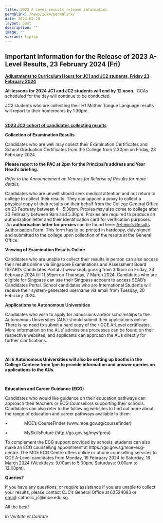 ```yaml
---
title: 2023 A Level results release information
permalink: /news/2024/permalink/
date: 2024-02-20
layout: post
description: ""
image: ""
variant: tiptap
---
```

<h2><strong>Important Information for the Release of 2023 A-Level Results, 23 February 2024 (Fri)</strong></h2>
<p><strong><u>Adjustments to Curriculum Hours for JC1 and JC2 students, Friday 23 February&nbsp;2024</u></strong>
</p>
<p><strong>All lessons for 2024 JC1 and JC2 students will end by</strong>&nbsp;<strong>12 noon</strong>.&nbsp;
CCAs scheduled for the day will continue to be conducted.</p>
<p>JC2 students who are collecting their H1 Mother Tongue Language results
will report to their homerooms by 1.30pm.</p>
<p>
<br><strong><u>2023 JC2 cohort of candidates collecting results</u></strong>
</p>
<p><strong>Collection of Examination Results</strong>
</p>
<p>Candidates who are well may collect their Examination Certificates and
School Graduation Certificates from the College from 2.30pm on Friday,
23 February 2024.</p>
<p></p>
<p><strong>Please report to the PAC at 2pm for the Principal’s address and Year Head’s briefing.&nbsp;</strong>
</p>
<p><em>Refer to the Announcement on Venues for Release of Results for more details.</em>
</p>
<p>Candidates who are unwell should seek medical attention and not return
to college to collect their results. They can appoint a proxy to collect
a physical copy of their results on their behalf from the College General
Office on 23 February between 4 - 5.30pm. Proxies may also come to college
after 23 February between 9am and 5.30pm. Proxies are required to produce
an authorization letter and their identification card for verification
purposes. &nbsp;An&nbsp;<strong>authorisation letter for proxies</strong>&nbsp;can
be found here:&nbsp;<a href="/files/2023_A_Level_Results_Authorisation_Form.pdf" rel="noopener noreferrer nofollow" target="_blank">A-Levels Results Authorisation Form</a>.
This form has to be printed in hardcopy, duly signed and submitted to the
college upon collection of the results at the General Office.&nbsp;&nbsp;</p>
<p><strong>Viewing of Examination Results Online</strong>
</p>
<p>Candidates who are unable to collect their results in person can also
access their results online via Singapore Examinations and Assessment Board
(SEAB)’s Candidates Portal at <a rel="noopener noreferrer nofollow" target="_blank">www.seab.gov.sg</a> from
3.15pm on Friday, 23 February 2024 till 11.59pm on Thursday, 7 March 2024.
Candidates who are eligible for Singpass can use their Singpass account
to access SEAB’s Candidates Portal. School candidates who are International
Students will receive their system-generated username via email from Tuesday,
20 February 2024.</p>
<p><strong>Applications to Autonomous Universities&nbsp;</strong>
</p>
<p>Candidates who wish to apply for admissions and/or scholarships to the
Autonomous Universities (AUs) should submit their applications online.
There is no need to submit a hard copy of their GCE A-Level certificates.
More information on the AUs’ admissions processes can be found on their
respective websites, and applicants can approach the AUs directly for further
clarifications.&nbsp;&nbsp;</p>
<p>&nbsp;</p>
<p><strong>All 6 Autonomous Universities will also be setting up booths in the College Canteen from 1pm to provide information and answer queries on applications to the AUs.</strong>
</p>
<p>&nbsp;</p>
<p><strong>Education and Career Guidance (ECG)&nbsp;</strong>
</p>
<p>Candidates who would like guidance on their education pathways can approach
their teachers or ECG Counsellors supporting their schools. Candidates
can also refer to the following websites to find out more about the range
of education and career pathways available to them:</p>
<p>•&nbsp;&nbsp;&nbsp;&nbsp;&nbsp;&nbsp;&nbsp;&nbsp;&nbsp;&nbsp;&nbsp;&nbsp;&nbsp;
MOE’s CourseFinder (<a rel="noopener noreferrer nofollow" target="_blank">www.moe.gov.sg/coursefinder</a>)</p>
<p>•&nbsp;&nbsp;&nbsp;&nbsp;&nbsp;&nbsp;&nbsp;&nbsp;&nbsp;&nbsp;&nbsp;&nbsp;&nbsp;
MySkillsFuture (<a rel="noopener noreferrer nofollow" target="_blank">http://go.gov.sg/mysfpreu</a>)</p>
<p>To complement the ECG support provided by schools, students can also make
an ECG counselling appointment at <a rel="noopener noreferrer nofollow" target="_blank">https://go.gov.sg/moe-ecg-centre</a>.
The MOE ECG Centre offers online or phone counselling services to GCE A-Level
candidates from Monday, 19 February 2024 to Saturday, 16 March 2024 (Weekdays:
9.00am to 5.00pm; Saturdays: 9.00am to 12.00pm).<strong>&nbsp;</strong>
</p>
<p></p>
<p><strong>Queries?</strong>
</p>
<p>If you have any questions, or require assistance if you are unable to
collect your results, please contact CJC’s General Office at 62524083 or&nbsp;
<a href="mailto:catholic_jc@moe.edu.sg" rel="noopener noreferrer nofollow" target="_blank">email</a>:&nbsp;<a rel="noopener noreferrer nofollow" target="_blank">catholic_jc@moe.edu.sg</a>.&nbsp;</p>
<p>All the best!</p>
<p><em>In Veritate et Caritate</em>
</p>
<p>&nbsp;</p>